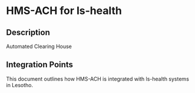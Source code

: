 # HMS-ACH for ls-health

## Description

Automated Clearing House

## Integration Points

This document outlines how HMS-ACH is integrated with ls-health systems in Lesotho.
